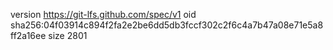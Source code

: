 version https://git-lfs.github.com/spec/v1
oid sha256:04f03914c894f2fa2e2be6dd5db3fccf302c2f6c4a7b47a08e71e5a8ff2a16ee
size 2801
